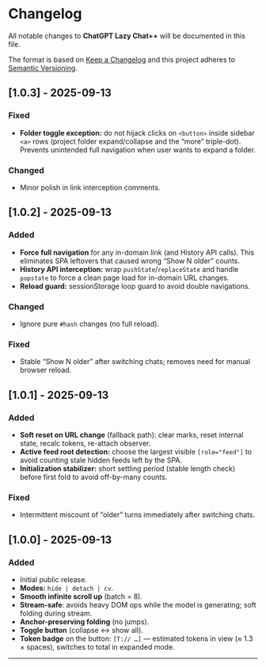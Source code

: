 # Changelog
All notable changes to **ChatGPT Lazy Chat++** will be documented in this file.

The format is based on [Keep a Changelog](https://keepachangelog.com/en/1.1.0/)
and this project adheres to [Semantic Versioning](https://semver.org/spec/v2.0.0.html).

## [1.0.3] - 2025-09-13
### Fixed
- **Folder toggle exception:** do not hijack clicks on `<button>` inside sidebar `<a>` rows (project folder expand/collapse and the “more” triple-dot). Prevents unintended full navigation when user wants to expand a folder.

### Changed
- Minor polish in link interception comments.

## [1.0.2] - 2025-09-13
### Added
- **Force full navigation** for any in-domain link (and History API calls). This eliminates SPA leftovers that caused wrong “Show N older” counts.
- **History API interception:** wrap `pushState`/`replaceState` and handle `popstate` to force a clean page load for in-domain URL changes.
- **Reload guard:** sessionStorage loop guard to avoid double navigations.
  
### Changed
- Ignore pure `#hash` changes (no full reload).
  
### Fixed
- Stable “Show N older” after switching chats; removes need for manual browser reload.

## [1.0.1] - 2025-09-13
### Added
- **Soft reset on URL change** (fallback path): clear marks, reset internal state, recalc tokens, re-attach observer.
- **Active feed root detection:** choose the largest visible `[role="feed"]` to avoid counting stale hidden feeds left by the SPA.
- **Initialization stabilizer:** short settling period (stable length check) before first fold to avoid off-by-many counts.

### Fixed
- Intermittent miscount of “older” turns immediately after switching chats.

## [1.0.0] - 2025-09-13
### Added
- Initial public release.  
- **Modes:** `hide | detach | cv`.  
- **Smooth infinite scroll up** (batch = 8).  
- **Stream-safe**: avoids heavy DOM ops while the model is generating; soft folding during stream.  
- **Anchor-preserving folding** (no jumps).  
- **Toggle button** (collapse ↔ show all).  
- **Token badge** on the button: `[T:// …]` — estimated tokens in view (≈ 1.3 × spaces), switches to total in expanded mode.

---
